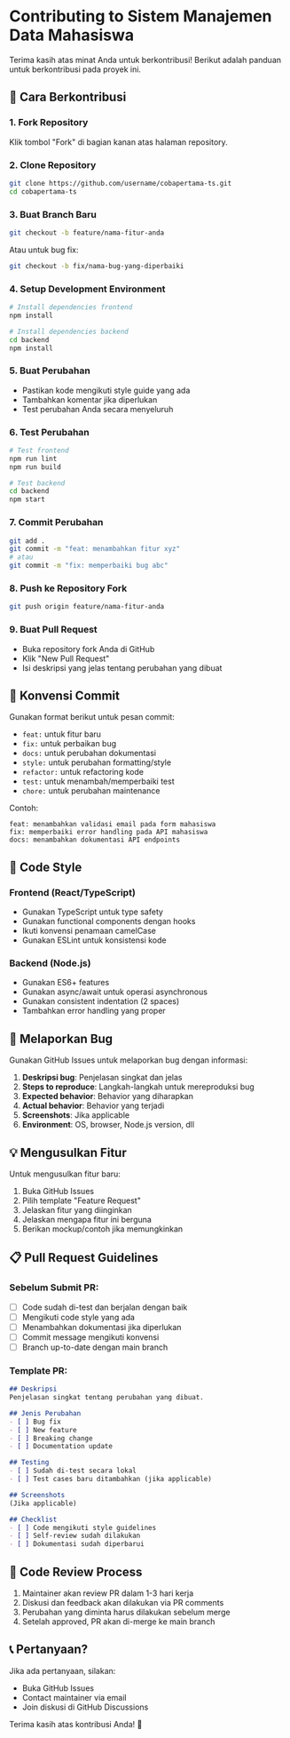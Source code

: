 # Contributing to Sistem Manajemen Data Mahasiswa

Terima kasih atas minat Anda untuk berkontribusi! Berikut adalah panduan untuk berkontribusi pada proyek ini.

## 🚀 Cara Berkontribusi

### 1. Fork Repository
Klik tombol "Fork" di bagian kanan atas halaman repository.

### 2. Clone Repository
```bash
git clone https://github.com/username/cobapertama-ts.git
cd cobapertama-ts
```

### 3. Buat Branch Baru
```bash
git checkout -b feature/nama-fitur-anda
```

Atau untuk bug fix:
```bash
git checkout -b fix/nama-bug-yang-diperbaiki
```

### 4. Setup Development Environment
```bash
# Install dependencies frontend
npm install

# Install dependencies backend
cd backend
npm install
```

### 5. Buat Perubahan
- Pastikan kode mengikuti style guide yang ada
- Tambahkan komentar jika diperlukan
- Test perubahan Anda secara menyeluruh

### 6. Test Perubahan
```bash
# Test frontend
npm run lint
npm run build

# Test backend
cd backend
npm start
```

### 7. Commit Perubahan
```bash
git add .
git commit -m "feat: menambahkan fitur xyz" 
# atau
git commit -m "fix: memperbaiki bug abc"
```

### 8. Push ke Repository Fork
```bash
git push origin feature/nama-fitur-anda
```

### 9. Buat Pull Request
- Buka repository fork Anda di GitHub
- Klik "New Pull Request"
- Isi deskripsi yang jelas tentang perubahan yang dibuat

## 📝 Konvensi Commit

Gunakan format berikut untuk pesan commit:

- `feat:` untuk fitur baru
- `fix:` untuk perbaikan bug
- `docs:` untuk perubahan dokumentasi
- `style:` untuk perubahan formatting/style
- `refactor:` untuk refactoring kode
- `test:` untuk menambah/memperbaiki test
- `chore:` untuk perubahan maintenance

Contoh:
```
feat: menambahkan validasi email pada form mahasiswa
fix: memperbaiki error handling pada API mahasiswa
docs: menambahkan dokumentasi API endpoints
```

## 🔧 Code Style

### Frontend (React/TypeScript)
- Gunakan TypeScript untuk type safety
- Gunakan functional components dengan hooks
- Ikuti konvensi penamaan camelCase
- Gunakan ESLint untuk konsistensi kode

### Backend (Node.js)
- Gunakan ES6+ features
- Gunakan async/await untuk operasi asynchronous
- Gunakan consistent indentation (2 spaces)
- Tambahkan error handling yang proper

## 🐛 Melaporkan Bug

Gunakan GitHub Issues untuk melaporkan bug dengan informasi:

1. **Deskripsi bug**: Penjelasan singkat dan jelas
2. **Steps to reproduce**: Langkah-langkah untuk mereproduksi bug
3. **Expected behavior**: Behavior yang diharapkan
4. **Actual behavior**: Behavior yang terjadi
5. **Screenshots**: Jika applicable
6. **Environment**: OS, browser, Node.js version, dll

## 💡 Mengusulkan Fitur

Untuk mengusulkan fitur baru:

1. Buka GitHub Issues
2. Pilih template "Feature Request"
3. Jelaskan fitur yang diinginkan
4. Jelaskan mengapa fitur ini berguna
5. Berikan mockup/contoh jika memungkinkan

## 📋 Pull Request Guidelines

### Sebelum Submit PR:
- [ ] Code sudah di-test dan berjalan dengan baik
- [ ] Mengikuti code style yang ada
- [ ] Menambahkan dokumentasi jika diperlukan
- [ ] Commit message mengikuti konvensi
- [ ] Branch up-to-date dengan main branch

### Template PR:
```markdown
## Deskripsi
Penjelasan singkat tentang perubahan yang dibuat.

## Jenis Perubahan
- [ ] Bug fix
- [ ] New feature
- [ ] Breaking change
- [ ] Documentation update

## Testing
- [ ] Sudah di-test secara lokal
- [ ] Test cases baru ditambahkan (jika applicable)

## Screenshots
(Jika applicable)

## Checklist
- [ ] Code mengikuti style guidelines
- [ ] Self-review sudah dilakukan
- [ ] Dokumentasi sudah diperbarui
```

## 🤝 Code Review Process

1. Maintainer akan review PR dalam 1-3 hari kerja
2. Diskusi dan feedback akan dilakukan via PR comments
3. Perubahan yang diminta harus dilakukan sebelum merge
4. Setelah approved, PR akan di-merge ke main branch

## 📞 Pertanyaan?

Jika ada pertanyaan, silakan:
- Buka GitHub Issues
- Contact maintainer via email
- Join diskusi di GitHub Discussions

Terima kasih atas kontribusi Anda! 🙏
